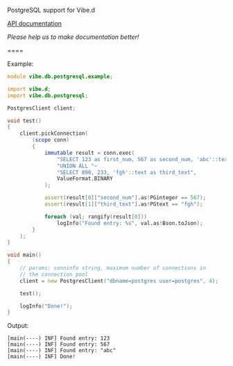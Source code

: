 PostgreSQL support for Vibe.d

[API documentation](https://denizzzka.github.io/vibe.d.db.postgresql/)

_Please help us to make documentation better!_

====

Example:
```D
module vibe.db.postgresql.example;

import vibe.d;
import vibe.db.postgresql;

PostgresClient client;

void test()
{
    client.pickConnection(
        (scope conn)
        {
            immutable result = conn.exec(
                "SELECT 123 as first_num, 567 as second_num, 'abc'::text as third_text "~
                "UNION ALL "~
                "SELECT 890, 233, 'fgh'::text as third_text",
                ValueFormat.BINARY
            );

            assert(result[0]["second_num"].as!PGinteger == 567);
            assert(result[1]["third_text"].as!PGtext == "fgh");

            foreach (val; rangify(result[0]))
                logInfo("Found entry: %s", val.as!Bson.toJson);
        }
    );
}

void main()
{
    // params: conninfo string, maximum number of connections in
    // the connection pool
    client = new PostgresClient("dbname=postgres user=postgres", 4);

    test();

    logInfo("Done!");
}
```

Output:
```
[main(----) INF] Found entry: 123
[main(----) INF] Found entry: 567
[main(----) INF] Found entry: "abc"
[main(----) INF] Done!
```
